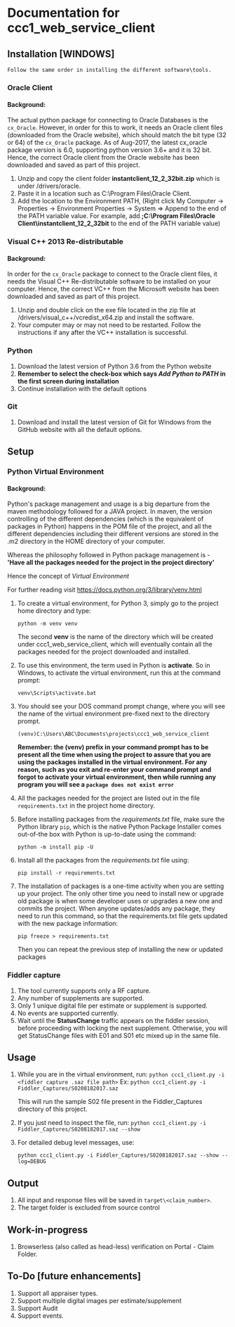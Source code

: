 # Documentation for ccc1_web_service_client
## Installation [WINDOWS]
```
Follow the same order in installing the different software\tools.
```
### Oracle Client
#### Background:

The actual python package for connecting to Oracle Databases is the `cx_Oracle`. However, in order for this to work, it needs an Oracle client files (downloaded from the Oracle website), which should match the bit type (32 or 64) of the `cx_Oracle` package. As of Aug-2017, the latest cx_oracle package version is 6.0, supporting python version 3.6+ and it is 32 bit. Hence, the correct Oracle client from the Oracle website has been downloaded and saved as part of this project.

1. Unzip and copy the client folder **instantclient_12_2_32bit.zip** which is under /drivers/oracle.
1. Paste it in a location such as C:\Program Files\Oracle Client.
1. Add the location to the Environment PATH, (Right click My Computer -> Properties -> Environment Properties -> System => Append to the end of the PATH variable value. For example, add **;C:\Program Files\Oracle Client\instantclient_12_2_32bit** to the end of the PATH variable value)

### Visual C++ 2013 Re-distributable
#### Background:

In order for the `cx_Oracle` package to connect to the Oracle client files, it needs the Visual C++ Re-distributable software to be installed on your computer. Hence, the correct VC++ from the Microsoft website has been downloaded and saved as part of this project.

1. Unzip and double click on the exe file located in the zip file at /drivers/visual_c++/vcredist_x64.zip and install the software.
1. Your computer may or may not need to be restarted. Follow the instructions if any after the VC++ installation is successful.

### Python
1. Download the latest version of Python 3.6 from the Python website
1. **Remember to select the check-box which says *Add Python to PATH* in the first screen during installation**
1. Continue installation with the default options

### Git
1. Download and install the latest version of Git for Windows from the GitHub website with all the default options.


## Setup

### Python Virtual Environment
#### Background:

Python's package management and usage is a big departure from the maven methodology followed for a JAVA project. In maven, the version controlling of the different dependencies (which is the equivalent of packages in Python) happens in the POM file of the project, and all the different dependencies including their different versions are stored in the .m2 directory in the HOME directory of your computer.

Whereas the philosophy followed in Python package management is - **'Have all the packages needed for the project in the project directory'**

Hence the concept of *Virtual Environment*

For further reading visit https://docs.python.org/3/library/venv.html

1. To create a virtual environment, for Python 3, simply go to the project home directory and type:
   
   `python -m venv venv`
   
   The second **venv** is the name of the directory which will be created under ccc1_web_service_client, which will eventually contain all the packages needed for the project downloaded and installed.
1. To use this environment, the term used in Python is **activate**. So in Windows, to activate the virtual environment, run this at the command prompt:

   `venv\Scripts\activate.bat`
1. You should see your DOS command prompt change, where you will see the name of the virtual environment pre-fixed next to the directory prompt.

   `(venv)C:\Users\ABC\Documents\projects\ccc1_web_service_client`
   
   **Remember: the (venv) prefix in your command prompt has to be present all the time when using the project to assure that you are using the packages installed in the virtual environment. For any reason, such as you exit and re-enter your command prompt and forgot to activate your virtual environment, then while running any program you will see a `package does not exist error`**
   
1. All the packages needed for the project are listed out in the file `requirements.txt` in the project home directory.
1. Before installing packages from the *requirements.txt* file, make sure the Python library `pip`, which is the native Python Package Installer comes out-of-the box with Python is up-to-date using the command:
   
   `python -m install pip -U`

1. Install all the packages from the *requirements.txt* file using:
   
   `pip install -r requirements.txt`
   
1. The installation of packages is a one-time activity when you are setting up your project. The only other time you need to install new or upgrade old package is when some developer uses or upgrades a new one and commits the project. When anyone updates/adds any package, they need to run this command, so that the requirements.txt file gets updated with the new package information:
   
   `pip freeze > requirements.txt`
   
   Then you can repeat the previous step of installing the new or updated packages

### Fiddler capture
1. The tool currently supports only a RF capture.
1. Any number of supplements are supported.
1. Only 1 unique digital file per estimate or supplement is supported.
1. No events are supported currently.
1. Wait until the **StatusChange** traffic appears on the fiddler session, before proceeding with locking the next supplement. Otherwise, you will get StatusChange files with E01 and S01 etc mixed up in the same file.


## Usage

1. While you are in the virtual environment, run:
   `python ccc1_client.py -i <fiddler capture .saz file path>`
   Ex:
   `python ccc1_client.py -i Fiddler_Captures/S0208182017.saz`
   
   This will run the sample S02 file present in the Fiddler_Captures directory of this project.

1. If you just need to inspect the file, run:
   `python ccc1_client.py -i Fiddler_Captures/S0208182017.saz --show`

1. For detailed debug level messages, use:

   `python ccc1_client.py -i Fiddler_Captures/S0208182017.saz --show --log=DEBUG`

## Output

1. All input and response files will be saved in `target\<claim_number>`.
1. The target folder is excluded from source control

## Work-in-progress

1. Browserless (also called as head-less) verification on Portal - Claim Folder.

## To-Do [future enhancements]

1. Support all appraiser types.
1. Support multiple digital images per estimate/supplement
1. Support Audit
1. Support events.
